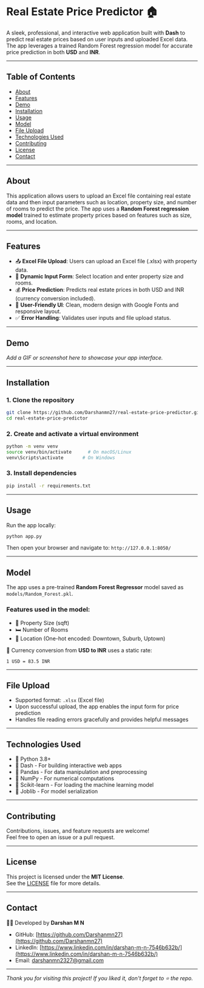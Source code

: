 
# Real Estate Price Predictor 🏠

A sleek, professional, and interactive web application built with **Dash** to predict real estate prices based on user inputs and uploaded Excel data. The app leverages a trained Random Forest regression model for accurate price prediction in both **USD** and **INR**.

---

## Table of Contents

- [About](#about)
- [Features](#features)
- [Demo](#demo)
- [Installation](#installation)
- [Usage](#usage)
- [Model](#model)
- [File Upload](#file-upload)
- [Technologies Used](#technologies-used)
- [Contributing](#contributing)
- [License](#license)
- [Contact](#contact)

---

## About

This application allows users to upload an Excel file containing real estate data and then input parameters such as location, property size, and number of rooms to predict the price. The app uses a **Random Forest regression model** trained to estimate property prices based on features such as size, rooms, and location.

---

## Features

- 📤 **Excel File Upload**: Users can upload an Excel file (.xlsx) with property data.
- 🧾 **Dynamic Input Form**: Select location and enter property size and rooms.
- 💰 **Price Prediction**: Predicts real estate prices in both USD and INR (currency conversion included).
- 🎨 **User-Friendly UI**: Clean, modern design with Google Fonts and responsive layout.
- ✅ **Error Handling**: Validates user inputs and file upload status.

---

## Demo

_Add a GIF or screenshot here to showcase your app interface._

---

## Installation

### 1. Clone the repository

```bash
git clone https://github.com/Darshanmn27/real-estate-price-predictor.git
cd real-estate-price-predictor
```

### 2. Create and activate a virtual environment

```bash
python -m venv venv
source venv/bin/activate      # On macOS/Linux
venv\Scripts\activate       # On Windows
```

### 3. Install dependencies

```bash
pip install -r requirements.txt
```

---

## Usage

Run the app locally:

```bash
python app.py
```

Then open your browser and navigate to: `http://127.0.0.1:8050/`

---

## Model

The app uses a pre-trained **Random Forest Regressor** model saved as `models/Random_Forest.pkl`.

### Features used in the model:
- 📏 Property Size (sqft)
- 🛏️ Number of Rooms
- 📍 Location (One-hot encoded: Downtown, Suburb, Uptown)

💱 Currency conversion from **USD to INR** uses a static rate:

```text
1 USD = 83.5 INR
```

---

## File Upload

- Supported format: `.xlsx` (Excel file)
- Upon successful upload, the app enables the input form for price prediction
- Handles file reading errors gracefully and provides helpful messages

---

## Technologies Used

- 🐍 Python 3.8+
- 💠 Dash - For building interactive web apps
- 🧮 Pandas - For data manipulation and preprocessing
- 🔢 NumPy - For numerical computations
- 🧠 Scikit-learn - For loading the machine learning model
- 🧳 Joblib - For model serialization

---

## Contributing

Contributions, issues, and feature requests are welcome!  
Feel free to open an issue or a pull request.  

---

## License

This project is licensed under the **MIT License**.  
See the [LICENSE](LICENSE) file for more details.

---

## Contact

👨‍💻 Developed by **Darshan M N**

- GitHub: [https://github.com/Darshanmn27](https://github.com/Darshanmn27)
- LinkedIn: [https://www.linkedin.com/in/darshan-m-n-7546b632b/](https://www.linkedin.com/in/darshan-m-n-7546b632b/)
- Email: darshanmn2327@gmail.com

---

*Thank you for visiting this project! If you liked it, don't forget to ⭐ the repo.*
